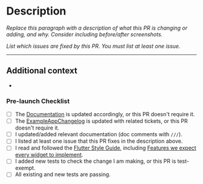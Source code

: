 # Description

*Replace this paragraph with a description of what this PR is changing or adding, and why. Consider including before/after screenshots.*

*List which issues are fixed by this PR. You must list at least one issue.*

---

## Additional context

<!-- Add any other context or additional information about the pull request.-->

*

### Pre-launch Checklist

- [ ] The [Documentation] is updated accordingly, or this PR doesn't require it.
- [ ] The [ExampleAppChangelog] is updated with related tickets, or this PR doesn't require it.
- [ ] I updated/added relevant documentation (doc comments with `///`).
- [ ] I listed at least one issue that this PR fixes in the description above.
- [ ] I read and followed the [Flutter Style Guide], including [Features we expect every widget to implement].
- [ ] I added new tests to check the change I am making, or this PR is test-exempt.
- [ ] All existing and new tests are passing.

<!-- Links -->
[Documentation]: https://www.100ms.live/docs
[ExampleAppChangelog]: https://github.com/100mslive/100ms-flutter/blob/main/packages/hmssdk_flutter/example/ExampleAppChangelog.txt
[Flutter Style Guide]: https://github.com/flutter/flutter/wiki/Style-guide-for-Flutter-repo
[Features we expect every widget to implement]: https://github.com/flutter/flutter/wiki/Style-guide-for-Flutter-repo#features-we-expect-every-widget-to-implement
